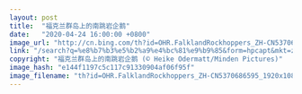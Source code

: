 ```yaml
---
layout: post
title:  "福克兰群岛上的南跳岩企鹅"
date:   "2020-04-24 16:00:00 +0800"
image_url: "http://cn.bing.com/th?id=OHR.FalklandRockhoppers_ZH-CN5370686595_1920x1080.jpg&rf=LaDigue_1920x1080.jpg&pid=hp"
link: "/search?q=%e8%b7%b3%e5%b2%a9%e4%bc%81%e9%b9%85&form=hpcapt&mkt=zh-cn"
copyright: "福克兰群岛上的南跳岩企鹅 (© Heike Odermatt/Minden Pictures)"
image_hash: "e144f1197c5c117c91330904af06f95f"
image_filename: "th?id=OHR.FalklandRockhoppers_ZH-CN5370686595_1920x1080.jpg&rf=LaDigue_1920x1080.jpg&pid=hp"
---
```

